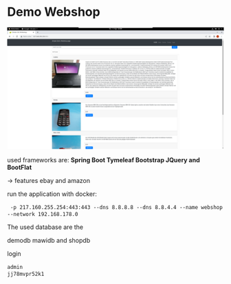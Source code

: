 Demo Webshop
============================================================
![webshop](https://raw.githubusercontent.com/demogitjava/demodatabase/master/2023_04_02_webshop.png)

used frameworks are:
**Spring Boot
Tymeleaf
Bootstrap
JQuery
and BootFlat**


-> features
ebay
and amazon



run the application with docker:

     -p 217.160.255.254:443:443 --dns 8.8.8.8 --dns 8.8.4.4 --name webshop --network 192.168.178.0

The used database are the

demodb
mawidb
and shopdb

login 

    admin
    jj78mvpr52k1



